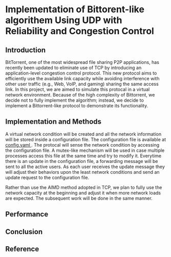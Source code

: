 # Implementation of Bittorent-like algorithem Using UDP with Reliability and Congestion Control

## Introduction
BitTorrent, one of the most widespread file sharing P2P applications, has recently been updated to eliminate use of TCP by introducing an application-level congestion control protocol. 
This new protocol aims to efficiently use the available link capacity while avoiding interference with other user traffic (e.g., Web, VoIP, and gaming) sharing the same access link.
In this project, we are aimed to simulate this protocal in a virtual network environment. Because of the high complexity of Bittorrent, we decide not to fully implement the algorithm; instead,
we decide to implement a Bittorrent-like protocol to demonstrate its functionality. 

## Implementation and Methods
A virtual network condition will be created and all the network information will be stored inside a configuration file. The configuration file is available at <a href="https://github.com/NIICKK/CongestionControl/blob/master/config.yml"> config.yaml </a>. The protocal will sense the network condition by accessing the configuration file.
A mutex-like mechanism will be used in case multiple processes access this file at the same time and try to modify it. Everytime there is an update in the configuration file, a forwarding message will be sent to all the active users. As each user receives the update message they will adjust their behaviors upon the least network conditions and send an update request to the configuration file.

Rather than use the AIMD method adopted in TCP, we plan to fully use the network capacity at the beginning and adjust it when more network loads are expected. The subsequent work will be done in the same manner.


## Performance

## Conclusion

## Reference  
